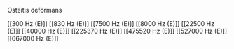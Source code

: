 Osteitis deformans

[[300 Hz (E)]]
[[830 Hz (E)]]
[[7500 Hz (E)]]
[[8000 Hz (E)]]
[[22500 Hz (E)]]
[[40000 Hz (E)]]
[[225370 Hz (E)]]
[[475520 Hz (E)]]
[[527000 Hz (E)]]
[[667000 Hz (E)]]